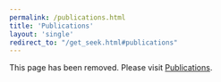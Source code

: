 ```yaml
---
permalink: /publications.html
title: 'Publications'
layout: 'single'
redirect_to: "/get_seek.html#publications"
---
```

This page has been removed. Please visit [Publications](/get_seek.html#publications).
